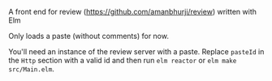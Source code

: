 A front end for review (https://github.com/amanbhurji/review) written with Elm

Only loads a paste (without comments) for now.

You'll need an instance of the review server with a paste.
Replace `pasteId` in the `Http` section with a valid id and then run
`elm reactor` or `elm make src/Main.elm`.


